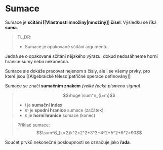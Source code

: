 # Sumace
Sumace je **sčítání [[Vlastnosti množiny|množiny]] čísel**.  Výsledku se říká **suma**.

> TL,DR: 
> - Sumace je opakované sčítání argumentu.

Jedná se o opakované sčítání nějakého výrazu, dokud nedosáhneme horní hranice sumy nebo nekonečna.

Sumace ale dokáže pracovat nejenom s čísly, ale i se všemy prvky, pro které jsou [[Algebraické těleso|patřičné operace definovány]]

Sumace se značí **sumačním znakem** *(velké řecké písmeno sigma)*

>$$\huge \sum^n_{i=m}$$
>-  $i$ je **sumační index**
>- $m$ je **spodní hranice** sumace (začátek)
>- $n$ je **horní hranice** sumace (konec)

>Příklad sumace:
>$$\sum^6_{k=2}k^2=2^2+3^2+4^2+5^2+6^2=90$$

Součet prvků nekonečné posloupnosti se označuje jako **řada**.